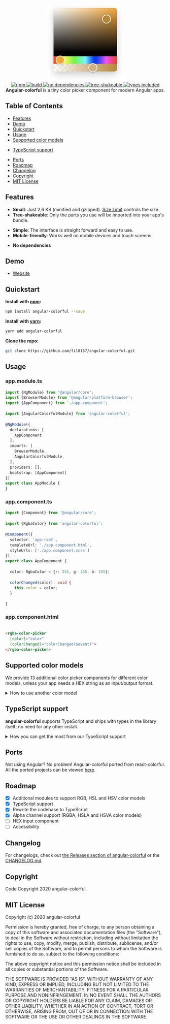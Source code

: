 <div align="center">
  <a href="https://fil0157.github.io/angular-colorful">
    <img src="src/app/src/assets/design.png" width="242" height="242" alt="angular-colorful" />
  </a>
</div>

<div align="center">
  <a href="https://npmjs.org/package/angular-colorful">
    <img alt="npm" src="https://img.shields.io/npm/v/angular-colorful.svg?labelColor=da248d&color=6ead0a" />
  </a>
  <a href="https://travis-ci.org/fil0157/angular-colorful">
    <img alt="build" src="https://img.shields.io/travis/fil0157/angular-colorful/master.svg?branch=master&labelColor=da248d&color=6ead0a" />
  </a>
  <a href="https://npmjs.org/package/angular-colorful">
    <img alt="no dependencies" src="https://img.shields.io/david/fil0157/angular-colorful.svg?labelColor=da248d&color=6ead0a" />
  </a>
  <a href="https://bundlephobia.com/result?p=angular-colorful">
    <img alt="tree-shakeable" src="https://badgen.net/bundlephobia/tree-shaking/angular-colorful?labelColor=da248d&color=6ead0a" />
  </a>
  <a href="https://npmjs.org/package/angular-colorful">
    <img alt="types included" src="https://badgen.net/npm/types/angular-colorful?labelColor=da248d&color=6ead0a" />
  </a>
</div>

<div align="center">
  <strong>Angular-colorful</strong> is a tiny color picker component for modern Angular apps.
</div>

## Table of Contents

- [Features](#Features)
- [Demo](#Demo)
- [Quickstart](#Quickstart)
- [Usage](#Usage)
- [Supported color models](#Supported-color-models)

<!-- - [Overriding styles](#Overriding-styles) -->
<!-- - [How to paste or type a color?](#How-to-paste-or-type-a-color?) -->

- [TypeScript support](#TypeScript-support)

<!-- - [Why angular-colorful?](#Why-angular-colorful?) -->
<!-- - [Projects using angular-colorful](#Projects-using-angular-colorful) -->
<!-- - [Browser support](#Browser-support) -->

- [Ports](#Ports)
- [Roadmap](#Roadmap)
- [Changelog](#Changelog)
- [Copyright](#Copyright)
- [MIT License](#MIT-License)

## Features

- **Small**: Just 2,6 KB (minified and gzipped). [Size Limit](https://github.com/ai/size-limit) controls the size.
- **Tree-shakeable**: Only the parts you use will be imported into your app's bundle.

<!-- - **Fast**: Built with hooks and functional components only. -->
<!-- - **Bulletproof**: Written in strict TypeScript and covered by 40+ tests. -->

- **Simple**: The interface is straight forward and easy to use.
- **Mobile-friendly**: Works well on mobile devices and touch screens.

<!-- - **Accessible**: Follows the [WAI-ARIA](https://www.w3.org/WAI/standards-guidelines/aria/) guidelines to support users of assistive technologies. -->

- **No dependencies**

## Demo

- [Website](https://angular-colorful.ru/)

<!-- - [HEX Color Picker (CodeSandbox)](https://codesandbox.io/s/react-colorful-demo-u5vwp)
- [RGBA Color Picker (CodeSandbox)](https://codesandbox.io/s/react-colorful-rgb-o9q0t) -->

## Quickstart

**Install with [npm](https://www.npmjs.com):**

``` bash
npm install angular-colorful --save
```

**Install with [yarn](https://yarnpkg.com/):**

``` bash
yarn add angular-colorful
```

**Clone the repo:**

``` bash
git clone https://github.com/fil0157/angular-colorful.git
```

## Usage

### app.module.ts

```ts
import {NgModule} from '@angular/core';
import {BrowserModule} from '@angular/platform-browser';
import {AppComponent} from './app.component';

import {AngularColorfulModule} from 'angular-colorful';

@NgModule({
  declarations: [
    AppComponent
  ],
  imports: [
    BrowserModule,
    AngularColorfulModule,
  ],
  providers: [],
  bootstrap: [AppComponent]
})
export class AppModule {
}
```

### app.component.ts

```ts
import {Component} from '@angular/core';

import {RgbaColor} from 'angular-colorful';

@Component({
  selector: 'app-root',
  templateUrl: './app.component.html',
  styleUrls: ['./app.component.scss']
})
export class AppComponent {

  color: RgbaColor = {r: 255, g: 255, b: 255};

  colorChanged(color): void {
    this.color = color;
  }

}
```

### app.component.html

```html

<rgba-color-picker
  [color]="color"
  (colorChanged)="colorChanged($event)">
</rgba-color-picker>
```

## Supported color models

We provide 13 additional color picker components for different color models, unless your app needs a HEX string as an
input/output format.

<details>
  <summary>How to use another color model</summary>

#### Available pickers

| Import                      | Value example                      |
|-----------------------------|------------------------------------|
| `{ HexColorPicker }`        | `"#ffffff"`                        |
| `{ RgbColorPicker }`        | `{ r: 255, g: 255, b: 255 }`       |
| `{ RgbaColorPicker }`       | `{ r: 255, g: 255, b: 255, a: 1 }` |
| `{ RgbStringColorPicker }`  | `"rgb(255, 255, 255)"`             |
| `{ RgbaStringColorPicker }` | `"rgba(255, 255, 255, 1)"`         |
| `{ HslColorPicker }`        | `{ h: 0, s: 0, l: 100 }`           |
| `{ HslaColorPicker }`       | `{ h: 0, s: 0, l: 100, a: 1 }`     |
| `{ HslStringColorPicker }`  | `"hsl(0, 0%, 100%)"`               |
| `{ HslaStringColorPicker }` | `"hsla(0, 0%, 100%, 1)"`           |
| `{ HsvColorPicker }`        | `{ h: 0, s: 0, v: 100 }`           |
| `{ HsvaColorPicker }`       | `{ h: 0, s: 0, v: 100, a: 1 }`     |
| `{ HsvStringColorPicker }`  | `"hsv(0, 0%, 100%)"`               |
| `{ HsvaStringColorPicker }` | `"hsva(0, 0%, 100%, 1)"`           |

<!-- [Live demo →](https://codesandbox.io/s/react-colorful-rgb-o9q0t) -->

</details>

<!-- ## Overriding styles

The easiest way to tweak react-colorful is to create another stylesheet to override the default styles.

```css
.react-colorful {
  height: 250px;
}
.react-colorful__saturation {
  border-radius: 3px 3px 0 0;
}
.react-colorful__hue {
  height: 30px;
  border-radius: 0 0 3px 3px;
}
.react-colorful__saturation-pointer {
  border-radius: 5px;
}
.react-colorful__hue-pointer {
  border-radius: 2px;
  width: 15px;
  height: inherit;
}
```

[See examples →](https://codesandbox.io/s/react-colorful-customization-demo-mq85z?file=/src/styles.css) -->

<!-- ## How to paste or type a color?

As you probably noticed the color picker itself does not include an input field, but do not worry if you need one. **react-colorful** is a modular library that allows you to build any picker you need. Since `v2.1` we provide an additional component that works perfectly in pair with our color picker.

<details>
  <summary>How to use <code>HexColorInput</code></summary><br />

```js
import { HexColorPicker, HexColorInput } from "react-colorful";
import "react-colorful/dist/index.css";

const YourComponent = () => {
  const [color, setColor] = useState("#aabbcc");
  return (
    <div>
      <HexColorPicker color={color} onChange={setColor} />
      <HexColorInput color={color} onChange={setColor} />
    </div>
  );
};
```

[Live demo →](https://codesandbox.io/s/react-colorful-hex-input-demo-0k2fx)

`HexColorInput` does not have any default styles, but accepts all properties that a regular `input` tag does (such as `className`, `placeholder` and `autoFocus`). That means you can place and modify this component as you like. Also, that allows you to combine the color picker and input in different ways.

</details> -->

## TypeScript support

**angular-colorful** supports TypeScript and ships with types in the library itself; no need for any other install.

<details>
  <summary>How you can get the most from our TypeScript support</summary><br />

While not only typing its own functions and variables, it can also help you type yours. Depending on the component you
are using, you can also import the type that is associated with the component. For example, if you are using our HSL
color picker component, you can also import the `HSL` type.

```ts
import {HslColorPicker, HslColor} from "angular-colorful";

const myHslValue: HslColor = {h: 0, s: 0, l: 0};
```

Take a look at [Supported Color Models](#supported-color-models) for more information about the types and color formats
you may want to use.

</details>

<!-- ## Why angular-colorful?

Today each dependency drags more dependencies and increases your project’s bundle size uncontrollably. But size is very important for everything that intends to work in a browser.

**angular-colorful** is a simple color picker for those who care about their bundle size and client-side performance. It is fast and lightweight because:

- has no dependencies (no risks in terms of vulnerabilities, no unexpected bundle size changes);
- built with hooks and functional components only (no classes and polyfills for them);
- ships only a minimal amount of manually optimized color conversion algorithms (while most of the popular pickers import entire color manipulation libraries that increase the bundle size by more than 10 KB and make your app slower).

To show you the problem that **angular-colorful** is trying to solve, we have performed a simple benchmark (using [bundlephobia.com](https://bundlephobia.com)) against popular React color picker libraries:

| Name               | Bundle size                                                                                                                        | Bundle size (gzip)                                                                                                                    | Dependencies                                                                                                                                    |
| ------------------ | ---------------------------------------------------------------------------------------------------------------------------------- | ------------------------------------------------------------------------------------------------------------------------------------- | ----------------------------------------------------------------------------------------------------------------------------------------------- |
| **react-colorful** | [![](https://badgen.net/bundlephobia/min/react-colorful?color=6ead0a&label=)](https://bundlephobia.com/result?p=react-colorful)    | [![](https://badgen.net/bundlephobia/minzip/react-colorful?color=6ead0a&label=)](https://bundlephobia.com/result?p=react-colorful)    | [![](https://badgen.net/bundlephobia/dependency-count/react-colorful?color=6ead0a&label=)](https://bundlephobia.com/result?p=react-colorful)    |
| react-color        | [![](https://badgen.net/bundlephobia/min/react-color?color=red&label=)](https://bundlephobia.com/result?p=react-color)             | [![](https://badgen.net/bundlephobia/minzip/react-color?color=red&label=)](https://bundlephobia.com/result?p=react-color)             | [![](https://badgen.net/bundlephobia/dependency-count/react-color?color=red&label=)](https://bundlephobia.com/result?p=react-color)             |
| react-input-color  | [![](https://badgen.net/bundlephobia/min/react-input-color?color=red&label=)](https://bundlephobia.com/result?p=react-input-color) | [![](https://badgen.net/bundlephobia/minzip/react-input-color?color=red&label=)](https://bundlephobia.com/result?p=react-input-color) | [![](https://badgen.net/bundlephobia/dependency-count/react-input-color?color=red&label=)](https://bundlephobia.com/result?p=react-input-color) |
| rc-color-picker    | [![](https://badgen.net/bundlephobia/min/rc-color-picker?color=red&label=)](https://bundlephobia.com/result?p=rc-color-picker)     | [![](https://badgen.net/bundlephobia/minzip/rc-color-picker?color=red&label=)](https://bundlephobia.com/result?p=rc-color-picker)     | [![](https://badgen.net/bundlephobia/dependency-count/rc-color-picker?color=red&label=)](https://bundlephobia.com/result?p=rc-color-picker)     | -->

<!-- ## Projects using angular-colorful

<details>
  <summary><a href="https://resume.io">Resume.io</a> — online resume builder with over 7,800,000 users worldwide</summary>

  <a href="https://resume.io/">
    <img src="demo/src/assets/resume-io.png" width="873" alt="resume.io" />
  </a>
</details>

<details>
  <summary><a href="https://omatsuri.app">Omatsuri.app</a> — progressive web application with a lot of different frontend focused tools</summary>

  <a href="https://omatsuri.app">
    <img src="demo/src/assets/omatsuri-app.png" width="1223" alt="omatsuri.app" />
  </a>
</details> -->

<!-- ## Browser support

It would be an easier task to list all of the browsers and versions that **react-colorful** does not support! We regularly test against browser versions going all the way back to 2013 and this includes IE11.

**react-colorful** works out-of-the-box for most browsers, regardless of version, and only requires an `Object.assign` polyfill be provided for full IE11 support. -->

## Ports

Not using Angular? No problem! Angular-colorful ported from react-colorful. All the ported projects can be
viewed [here](https://github.com/omgovich/react-colorful#ports).

## Roadmap

- [x] Additional modules to support RGB, HSL and HSV color models
- [x] TypeScript support
- [x] Rewrite the codebase to TypeScript
- [x] Alpha channel support (RGBA, HSLA and HSVA color models)
- [ ] HEX input component
- [ ] Accessibility

## Changelog

For changelogs, check
out [the Releases section of angular-colorful](https://github.com/fil0157/angular-colorful/releases)
or the [CHANGELOG.md](CHANGELOG.md).

## Copyright

Code Copyright 2020 angular-colorful.

## MIT License

Copyright (c) 2020 angular-colorful

Permission is hereby granted, free of charge, to any person obtaining a copy
of this software and associated documentation files (the "Software"), to deal
in the Software without restriction, including without limitation the rights
to use, copy, modify, merge, publish, distribute, sublicense, and/or sell
copies of the Software, and to permit persons to whom the Software is
furnished to do so, subject to the following conditions:

The above copyright notice and this permission notice shall be included in all
copies or substantial portions of the Software.

THE SOFTWARE IS PROVIDED "AS IS", WITHOUT WARRANTY OF ANY KIND, EXPRESS OR
IMPLIED, INCLUDING BUT NOT LIMITED TO THE WARRANTIES OF MERCHANTABILITY,
FITNESS FOR A PARTICULAR PURPOSE AND NONINFRINGEMENT. IN NO EVENT SHALL THE
AUTHORS OR COPYRIGHT HOLDERS BE LIABLE FOR ANY CLAIM, DAMAGES OR OTHER
LIABILITY, WHETHER IN AN ACTION OF CONTRACT, TORT OR OTHERWISE, ARISING FROM,
OUT OF OR IN CONNECTION WITH THE SOFTWARE OR THE USE OR OTHER DEALINGS IN THE
SOFTWARE.
